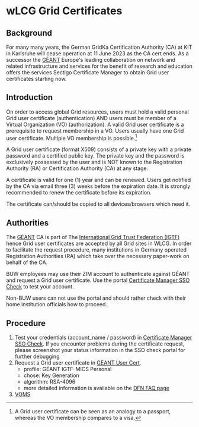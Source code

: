 # wLCG Grid Certificates

## Background

For many many years, the German GridKa Certification Authority (CA) at KIT in Karlsruhe will cease operation at 11 June 2023 as the CA cert ends. 
As a successor the [GÉANT](https://geant.org/) Europe's leading collaboration on network and related infrastructure and services for the benefit of research and education offers the services Sectigo Certificate Manager to obtain Grid user certificates starting now.

## Introduction

On order to access global Grid resources, users must hold a valid personal Grid user certificate (authentication) AND users must be member of a Virtual Organization (VO) (authorization).
A valid Grid user certificate is a prerequisite to request membership in a VO. Users usually have one Grid user certificate. Multiple VO membership is possible.[^note]

A Grid user certificate (format X509) consists of a private key with a private password and a certified public key. The private key and the password is exclusively possessed by the user and is NOT known to the Registration Authority (RA) or Certification Authority (CA) at any stage.

A certificate is valid for one (1) year and can be renewed. Users get notified by the CA via email three (3) weeks before the expiration date. It is strongly recommended to renew the certificate before its expiration.

The certificate can/should be copied to all devices/browsers which need it.

[^note]: A Grid user certificate can be seen as an analogy to a passport, whereas the VO membership compares to a visa.

## Authorities

The [GÉANT](https://geant.org/) CA is part of The [International Grid Trust Federation (IGTF)](http://www.igtf.net/) hence Grid user certificates are accepted by all Grid sites in WLCG. In order to facilitate the request procedure, many institutions in Germany operated Registration Authorities (RA) which take over the necessary paper-work on behalf of the CA.

BUW employees may use their ZIM account to authenticate against GÉANT and request a Grid user certificate. Use the portal [Certificate Manager SSO Check](https://cert-manager.com/customer/DFN/ssocheck/) to test your account. 

Non-BUW users can not use the portal and should rather check with their home institution officials how to proceed.

## Procedure

1. Test your credentials (account_name / password) in [Certificate Manager SSO Check](https://cert-manager.com/customer/DFN/ssocheck/). If you encounter problems during the certificate request, please screenshot your status information in the SSO check portal for further debugging
2. Request a Grid user certificate in [GEANT User Cert](https://cert-manager.com/customer/DFN/idp/clientgeant).
   - profile: GÉANT IGTF-MICS Personal
    - chose: Key Generation
    - algorithm: RSA-4096
    - more detailed information is available on the [DFN FAQ page](https://doku.tid.dfn.de/de:dfnpki:tcsfaq)
3. [VOMS](https://lcg-voms2.cern.ch:8443/voms/atlas/user/home.action)
